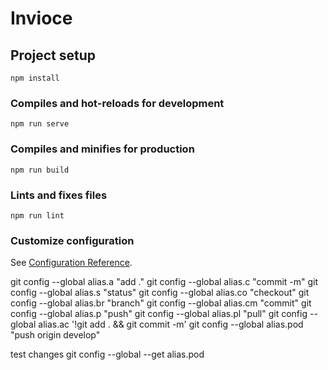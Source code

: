 # Invioce

## Project setup
```
npm install
```

### Compiles and hot-reloads for development
```
npm run serve
```

### Compiles and minifies for production
```
npm run build
```

### Lints and fixes files
```
npm run lint
```

### Customize configuration
See [Configuration Reference](https://cli.vuejs.org/config/).


git config --global alias.a "add ."
git config --global alias.c "commit -m"
git config --global alias.s "status"
git config --global alias.co "checkout"
git config --global alias.br "branch"
git config --global alias.cm "commit"
git config --global alias.p "push"
git config --global alias.pl "pull"
git config --global alias.ac '!git add . && git commit -m'
git config --global alias.pod "push origin develop"

test changes
git config --global --get alias.pod